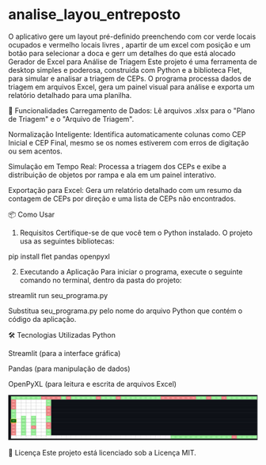 # analise_layou_entreposto
O aplicativo gere um layout pré-definido preenchendo com cor verde locais ocupados e vermelho locais livres , apartir de um excel com posição e um botão para selecionar a doca e gerr um detalhes do que está alocado
Gerador de Excel para Análise de Triagem
Este projeto é uma ferramenta de desktop simples e poderosa, construída com Python e a biblioteca Flet, para simular e analisar a triagem de CEPs. O programa processa dados de triagem em arquivos Excel, gera um painel visual para análise e exporta um relatório detalhado para uma planilha.

🚀 Funcionalidades
Carregamento de Dados: Lê arquivos .xlsx para o "Plano de Triagem" e o "Arquivo de Triagem".

Normalização Inteligente: Identifica automaticamente colunas como CEP Inicial e CEP Final, mesmo se os nomes estiverem com erros de digitação ou sem acentos.

Simulação em Tempo Real: Processa a triagem dos CEPs e exibe a distribuição de objetos por rampa e ala em um painel interativo.

Exportação para Excel: Gera um relatório detalhado com um resumo da contagem de CEPs por direção e uma lista de CEPs não encontrados.

📦 Como Usar
1. Requisitos
Certifique-se de que você tem o Python instalado. O projeto usa as seguintes bibliotecas:

pip install flet pandas openpyxl

2. Executando a Aplicação
Para iniciar o programa, execute o seguinte comando no terminal, dentro da pasta do projeto:

streamlit run seu_programa.py

Substitua seu_programa.py pelo nome do arquivo Python que contém o código da aplicação.



🛠️ Tecnologias Utilizadas
Python

Streamlit (para a interface gráfica)

Pandas (para manipulação de dados)

OpenPyXL (para leitura e escrita de arquivos Excel)

![Tela Layout](Layout.png)

📄 Licença
Este projeto está licenciado sob a Licença MIT.

